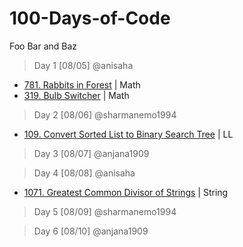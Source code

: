 # 100-Days-of-Code

Foo Bar and Baz 

> Day 1 [08/05] @anisaha 

- [781. Rabbits in Forest](https://leetcode.com/problems/rabbits-in-forest/description/) | Math
- [319. Bulb Switcher](https://leetcode.com/problems/bulb-switcher/description/) | Math

> Day 2 [08/06] @sharmanemo1994
- [109. Convert Sorted List to Binary Search Tree](https://leetcode.com/problems/intersection-of-two-linked-lists/) | LL

> Day 3 [08/07] @anjana1909

> Day 4 [08/08] @anisaha

- [1071. Greatest Common Divisor of Strings](https://leetcode.com/problems/greatest-common-divisor-of-strings/description/) | String

> Day 5 [08/09] @sharmanemo1994

> Day 6 [08/10] @anjana1909

